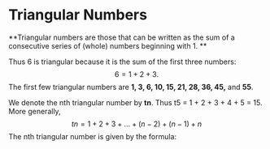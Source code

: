 # Triangular Numbers
**Triangular numbers are those that can be written as the sum of a consecutive series of (whole) numbers beginning with 1. **

Thus 6 is triangular because it is the sum of the first three numbers: 
$$6 = 1 + 2 + 3. $$
The first few triangular numbers are **1, 3, 6, 10, 15, 21, 28, 36, 45,** and **55**. 

We denote the nth triangular number by **tn**. 
Thus t5 = 1 + 2 + 3 + 4 + 5 = 15. 
More generally,
$$tn =1+2+3+...+ (n−2) + (n−1) + n$$
The nth triangular number is given by the formula:


